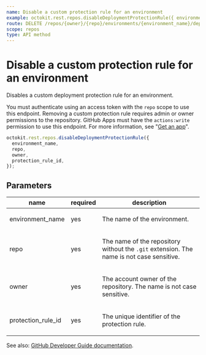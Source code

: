 ```yaml
---
name: Disable a custom protection rule for an environment
example: octokit.rest.repos.disableDeploymentProtectionRule({ environment_name, repo, owner, protection_rule_id })
route: DELETE /repos/{owner}/{repo}/environments/{environment_name}/deployment_protection_rules/{protection_rule_id}
scope: repos
type: API method
---
```


# Disable a custom protection rule for an environment

Disables a custom deployment protection rule for an environment.

You must authenticate using an access token with the `repo` scope to use this endpoint. Removing a custom protection rule requires admin or owner permissions to the repository. GitHub Apps must have the `actions:write` permission to use this endpoint. For more information, see "[Get an app](https://docs.github.com/rest/apps/apps#get-an-app)".

```js
octokit.rest.repos.disableDeploymentProtectionRule({
  environment_name,
  repo,
  owner,
  protection_rule_id,
});
```

## Parameters

<table>
  <thead>
    <tr>
      <th>name</th>
      <th>required</th>
      <th>description</th>
    </tr>
  </thead>
  <tbody>
    <tr><td>environment_name</td><td>yes</td><td>

The name of the environment.

</td></tr>
<tr><td>repo</td><td>yes</td><td>

The name of the repository without the `.git` extension. The name is not case sensitive.

</td></tr>
<tr><td>owner</td><td>yes</td><td>

The account owner of the repository. The name is not case sensitive.

</td></tr>
<tr><td>protection_rule_id</td><td>yes</td><td>

The unique identifier of the protection rule.

</td></tr>
  </tbody>
</table>

See also: [GitHub Developer Guide documentation](https://docs.github.com/rest/deployments/protection-rules#disable-a-custom-protection-rule-for-an-environment).

